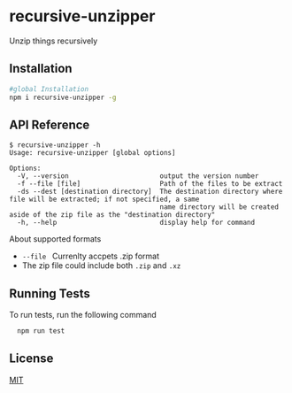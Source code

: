 # recursive-unzipper

Unzip things recursively

## Installation

```bash
#global Installation
npm i recursive-unzipper -g
```
    
## API Reference

```
$ recursive-unzipper -h
Usage: recursive-unzipper [global options]

Options:
  -V, --version                       output the version number
  -f --file [file]                    Path of the files to be extract
  -ds --dest [destination directory]  The destination directory where file will be extracted; if not specified, a same     
                                      name directory will be created aside of the zip file as the "destination directory"  
  -h, --help                          display help for command
```

About supported formats
- `--file `  Currenlty accpets .zip format
- The zip file could include both `.zip` and `.xz`

## Running Tests

To run tests, run the following command

```bash
  npm run test
```


## License

[MIT](https://choosealicense.com/licenses/mit/)

